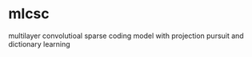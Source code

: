 # mlcsc
multilayer convolutioal sparse coding model with projection pursuit and dictionary learning
